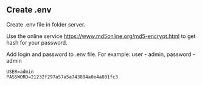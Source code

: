 ## Create .env

Create .env file in folder server.

Use the online service https://www.md5online.org/md5-encrypt.html
to get hash for your password.

Add login and password to .env file.
For example: user - admin, password - admin

```
USER=admin
PASSWORD=21232f297a57a5a743894a0e4a801fc3
```
